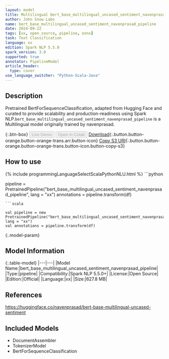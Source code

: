 ```yaml
---
layout: model
title: Multilingual bert_base_multilingual_uncased_sentiment_navenprasad_pipeline pipeline BertForSequenceClassification from navenprasad
author: John Snow Labs
name: bert_base_multilingual_uncased_sentiment_navenprasad_pipeline
date: 2024-09-22
tags: [xx, open_source, pipeline, onnx]
task: Text Classification
language: xx
edition: Spark NLP 5.5.0
spark_version: 3.0
supported: true
annotator: PipelineModel
article_header:
  type: cover
use_language_switcher: "Python-Scala-Java"
---
```


## Description

Pretrained BertForSequenceClassification, adapted from Hugging Face and curated to provide scalability and production-readiness using Spark NLP.`bert_base_multilingual_uncased_sentiment_navenprasad_pipeline` is a Multilingual model originally trained by navenprasad.

{:.btn-box}
<button class="button button-orange" disabled>Live Demo</button>
<button class="button button-orange" disabled>Open in Colab</button>
[Download](https://s3.amazonaws.com/auxdata.johnsnowlabs.com/public/models/bert_base_multilingual_uncased_sentiment_navenprasad_pipeline_xx_5.5.0_3.0_1727034487420.zip){:.button.button-orange.button-orange-trans.arr.button-icon}
[Copy S3 URI](s3://auxdata.johnsnowlabs.com/public/models/bert_base_multilingual_uncased_sentiment_navenprasad_pipeline_xx_5.5.0_3.0_1727034487420.zip){:.button.button-orange.button-orange-trans.button-icon.button-copy-s3}

## How to use



<div class="tabs-box" markdown="1">
{% include programmingLanguageSelectScalaPythonNLU.html %}
```python

pipeline = PretrainedPipeline("bert_base_multilingual_uncased_sentiment_navenprasad_pipeline", lang = "xx")
annotations =  pipeline.transform(df)   

```
```scala

val pipeline = new PretrainedPipeline("bert_base_multilingual_uncased_sentiment_navenprasad_pipeline", lang = "xx")
val annotations = pipeline.transform(df)

```
</div>

{:.model-param}
## Model Information

{:.table-model}
|---|---|
|Model Name:|bert_base_multilingual_uncased_sentiment_navenprasad_pipeline|
|Type:|pipeline|
|Compatibility:|Spark NLP 5.5.0+|
|License:|Open Source|
|Edition:|Official|
|Language:|xx|
|Size:|627.8 MB|

## References

https://huggingface.co/navenprasad/bert-base-multilingual-uncased-sentiment

## Included Models

- DocumentAssembler
- TokenizerModel
- BertForSequenceClassification